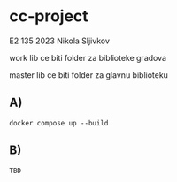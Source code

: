 # cc-project

E2 135 2023 
Nikola Sljivkov

work lib ce biti folder za biblioteke gradova

master lib ce biti folder za glavnu biblioteku

## A)
    docker compose up --build 

## B)
    TBD